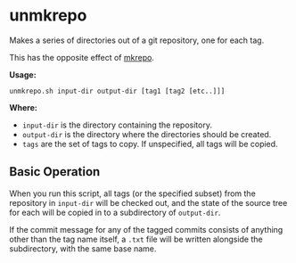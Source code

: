 # unmkrepo

Makes a series of directories out of a git repository, one for each tag.

This has the opposite effect of [mkrepo](README.md).

**Usage:**

    unmkrepo.sh input-dir output-dir [tag1 [tag2 [etc..]]]

**Where:**

* ```input-dir``` is the directory containing the repository.
* ```output-dir``` is the directory where the directories should be created.
* ```tags``` are the set of tags to copy. If unspecified, all tags will
  be copied.

## Basic Operation

When you run this script, all tags (or the specified subset) from the
repository in ```input-dir``` will be checked out, and the state of the
source tree for each will be copied in to a subdirectory of ```output-dir```.

If the commit message for any of the tagged commits consists of anything
other than the tag name itself, a ```.txt``` file will be written alongside
the subdirectory, with the same base name.
